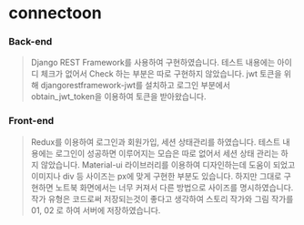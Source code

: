 # connectoon


### Back-end
> Django REST Framework를 사용하여 구현하였습니다.
> 테스트 내용에는 아이디 체크가 없어서 Check 하는 부분은 따로 구현하지 않았습니다.
> jwt 토큰을 위해 djangorestframework-jwt를 설치하고 로그인 부분에서 obtain_jwt_token을 이용하여 토큰을 받아왔습니다.

### Front-end
> Redux를 이용하여 로그인과 회원가입, 세션 상태관리를 하였습니다.
> 테스트 내용에는 로그인이 성공하면 이루어지는 모습은 따로 없어서 세션 상태 관리는 하지 않았습니다.
> Material-ui 라이브러리를 이용하여 디자인하는데 도움이 되었고 이미지나 div 등 사이즈는 px에 맞게 구현한 부분도 있습니다. 하지만 그대로 구현하면 노트북 화면에서는 너무 커져서 다른 방법으로 사이즈를 명시하였습니다.
> 작가 유형은 코드로써 저장되는것이 좋다고 생각하여 스토리 작가와 그림 작가를 01, 02 로 하여 서버에 저장하였습니다.
